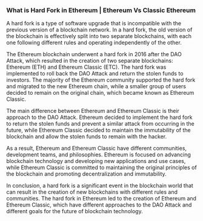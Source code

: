 ### What is Hard Fork in Ethereum | Ethereum Vs Classic Ethereum

A hard fork is a type of software upgrade that is incompatible with the previous version of a blockchain network. In a hard fork, the old version of the blockchain is effectively split into two separate blockchains, with each one following different rules and operating independently of the other.

The Ethereum blockchain underwent a hard fork in 2016 after the DAO Attack, which resulted in the creation of two separate blockchains: Ethereum (ETH) and Ethereum Classic (ETC). The hard fork was implemented to roll back the DAO Attack and return the stolen funds to investors. The majority of the Ethereum community supported the hard fork and migrated to the new Ethereum chain, while a smaller group of users decided to remain on the original chain, which became known as Ethereum Classic.

The main difference between Ethereum and Ethereum Classic is their approach to the DAO Attack. Ethereum decided to implement the hard fork to return the stolen funds and prevent a similar attack from occurring in the future, while Ethereum Classic decided to maintain the immutability of the blockchain and allow the stolen funds to remain with the hacker.

As a result, Ethereum and Ethereum Classic have different communities, development teams, and philosophies. Ethereum is focused on advancing blockchain technology and developing new applications and use cases, while Ethereum Classic is committed to maintaining the original principles of the blockchain and promoting decentralization and immutability.

In conclusion, a hard fork is a significant event in the blockchain world that can result in the creation of new blockchains with different rules and communities. The hard fork in Ethereum led to the creation of Ethereum and Ethereum Classic, which have different approaches to the DAO Attack and different goals for the future of blockchain technology.
